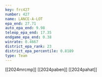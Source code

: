```yaml
---
key: frc427
number: 427
name: LANCE-A-LOT
epa_end: 27.71
auto_epa_end: 9.98
teleop_epa_end: 17.35
endgame_epa_end: 0.38
winrate: 0.4667
district_epa_rank: 23
district_epa_percentile: 0.8189
type: Team
---
```

[[2024mrcmp]]
[[2024paben]]
[[2024pahat]]
